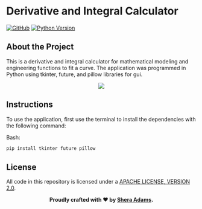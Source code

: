# Derivative and Integral Calculator

[![GitHub](https://img.shields.io/github/license/sheraadams/Derivative-and-Integral-Calculator)](https://github.com/sheraadams/cs340/blob/master/LICENSE)
[![Python Version](https://img.shields.io/pypi/pyversions/dash.svg?color=dark-green)](https://www.python.org)

## About the Project

This is a derivative and integral calculator for mathematical modeling and engineering functions to fit a curve. The application was programmed in Python using tkinter, future, and pillow libraries for gui. 

<p align="center">
  <img width="" height="" src="https://user-images.githubusercontent.com/110789514/209882765-45d00115-4e14-483c-8154-334446804d93.png">
</p>

## Instructions

To use the application, first use the terminal to install the dependencies with the following command:

Bash:
```bash
pip install tkinter future pillow

```

## License

All code in this repository is licensed under a [APACHE LICENSE, VERSION 2.0](LICENSE-CODE).


<div style="text-align: center;">
  <p><strong>Proudly crafted with ❤️ by <a href="https://github.com/sheraadams" target="_blank">Shera Adams</a>.</strong></p>
</div>

